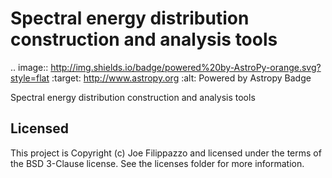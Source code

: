 # Spectral energy distribution construction and analysis tools

.. image:: http://img.shields.io/badge/powered%20by-AstroPy-orange.svg?style=flat
    :target: http://www.astropy.org
    :alt: Powered by Astropy Badge

Spectral energy distribution construction and analysis tools


## Licensed

This project is Copyright (c) Joe Filippazzo and licensed under the terms of the BSD 3-Clause license. See the licenses folder for more information.
